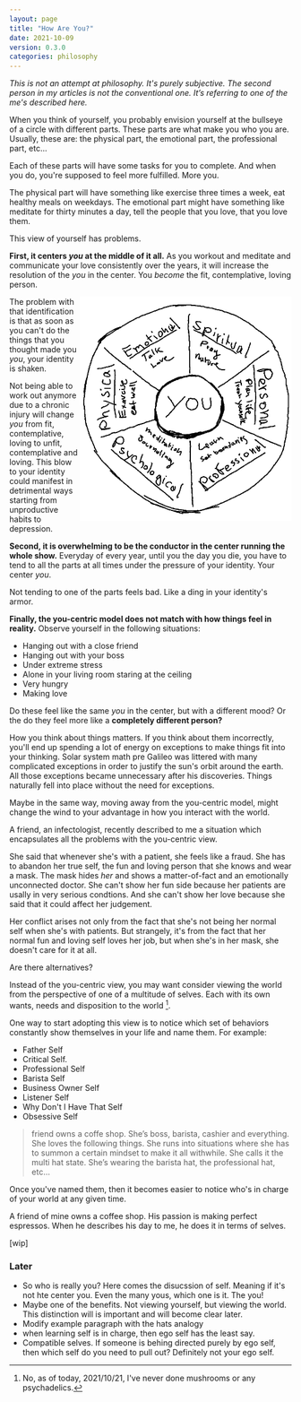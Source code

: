 ```yaml
---
layout: page
title: "How Are You?"
date: 2021-10-09
version: 0.3.0
categories: philosophy
---
```


_This is not an attempt at philosophy. It's purely subjective. The second person
in my articles is not the conventional one. It’s referring to one of the me's described here._

When you think of yourself, you probably envision yourself at the bullseye of a circle with
different parts. These parts are what make you who you are.
Usually, these are: the physical part, the emotional part, the professional part, etc...

Each of these parts will have some tasks for you to complete. And when you do, you're supposed
to feel more fulfilled. More you.

The physical part will have something like exercise three times a week, eat healthy
meals on weekdays. The emotional part might have something like meditate for thirty minutes a day,
tell the people that you love, that you love them.

This view of yourself has problems.

**First, it centers _you_ at the middle of it all.** As you workout and meditate and communicate your love
consistently over the years, it will increase the resolution of the _you_ in the center. You _become_ the fit,
contemplative, loving person.

<img src="/assets/hey-you-in-the-middle.png" height="400" style="float: right;">

The problem with that identification is that as soon as you can't do the things that you thought made you
_you_, your identity is shaken.

Not being able to work out anymore due to a chronic injury will change _you_
from fit, contemplative, loving to unfit, contemplative and loving. This blow to your identity could manifest
in detrimental ways starting from unproductive habits to depression.

**Second, it is overwhelming to be the conductor in the center running the whole show.** Everyday of every year, until you the day you die,
you have to tend to all the parts at all times under the pressure of your identity. Your center _you_.

Not tending to one of the parts feels bad. Like a ding in your identity's armor.

**Finally, the you-centric model does not match with how things feel in reality.** Observe yourself in the following situations:

- Hanging out with a close friend
- Hanging out with your boss
- Under extreme stress
- Alone in your living room staring at the ceiling
- Very hungry
- Making love

Do these feel like the same _you_ in the center, but with a different mood? Or the do they feel more like a **completely different person?**

How you think about things matters. If you think about them incorrectly, you'll end up spending a lot of energy
on exceptions to make things fit into your thinking. Solar system math pre Galileo was littered with many
complicated exceptions in order to justify the sun's orbit around the earth. All those exceptions became unnecessary
after his discoveries. Things naturally fell into place without the need for exceptions.

Maybe in the same way, moving away from the you-centric model, might change the wind to your advantage in how you interact with the world.

A friend, an infectologist, recently described to me a situation which encapsulates all the problems with the you-centric view.

She said that whenever she's with a patient, she feels like a fraud. She has to abandon her true self, the fun and loving person that
she knows and wear a mask. The mask hides _her_ and shows a matter-of-fact and an emotionally unconnected doctor. She can't show
her fun side because her patients are usally in very serious condtions. And she can't show her love because she said that it could
affect her judgement.

Her conflict arises not only from the fact that she's not being her normal self when she's with patients. But strangely, it's from the
fact that her normal fun and loving self loves her job, but when she's in her mask, she doesn't care for it at all.

Are there alternatives?

Instead of the you-centric view, you may want consider viewing the world from the perspective of one of a multitude of selves.
Each with its own wants, needs and disposition to the world [^1].

One way to start adopting this view is to notice which set of behaviors constantly show themselves in your life and name them. For example:

- Father Self
- Critical Self.
- Professional Self
- Barista Self
- Business Owner Self
- Listener Self
- Why Don't I Have That Self
- Obsessive Self

> friend owns a coffe shop. She’s boss, barista, cashier and everything. She loves the following things. She runs into situations where she has to summon a certain mindset to make it all withwhile. She calls it the multi hat state. She’s wearing the barista hat, the professional hat, etc…

Once you've named them, then it becomes easier to notice who's in charge of your world at any given time.

A friend of mine owns a coffee shop. His passion is making perfect espressos. When he describes his day to me, he does it in terms
of selves.

[wip]

### Later

- So who is really you? Here comes the disucssion of self. Meaning if it's not hte center you. Even the many yous, which one is it. The you!
- Maybe one of the benefits. Not viewing yourself, but viewing the world. This distinction will is important and will become clear later.
- Modify example paragraph with the hats analogy
- when learning self is in charge, then ego self has the least say.
- Compatible selves. If someone is behing directed purely by ego self, then which self do you need to pull out? Definitely not your ego self.

[^1]: No, as of today, 2021/10/21, I've never done mushrooms or any psychadelics.
